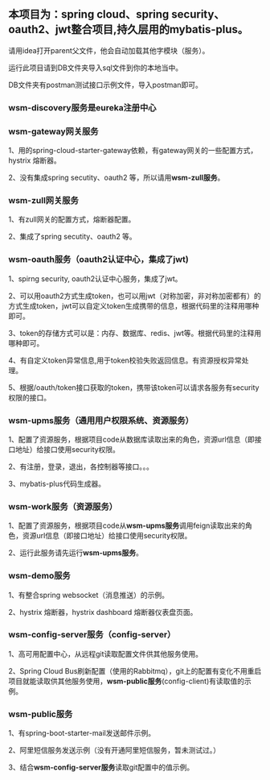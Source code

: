 ## 本项目为：spring cloud、spring security、oauth2、jwt整合项目,持久层用的mybatis-plus。

请用idea打开parent父文件，他会自动加载其他字模块（服务）。

运行此项目请到DB文件夹导入sql文件到你的本地当中。

DB文件夹有postman测试接口示例文件，导入postman即可。



### wsm-discovery服务是eureka注册中心



### wsm-gateway网关服务

1、用的spring-cloud-starter-gateway依赖，有gateway网关的一些配置方式，hystrix 熔断器。

2、没有集成spring secutity、oauth2 等，所以请用**wsm-zull服务**。



### wsm-zull网关服务

1、有zull网关的配置方式，熔断器配置。

2、集成了spring secutity、oauth2 等。



### wsm-oauth服务（oauth2认证中心，集成了jwt)

1、spirng security, oauth2认证中心服务，集成了jwt。

2、可以用oauth2方式生成token，也可以用jwt（对称加密，非对称加密都有）的方式生成token，jwt可以自定义token生成携带的信息，根据代码里的注释用哪种即可。

3、token的存储方式可以是：内存、数据库、redis、jwt等。根据代码里的注释用哪种即可。

4、有自定义token异常信息,用于token校验失败返回信息。有资源授权异常处理。

5、根据/oauth/token接口获取的token，携带该token可以请求各服务有security权限的接口。



### wsm-upms服务（通用用户权限系统、资源服务）

1、配置了资源服务，根据项目code从数据库读取出来的角色，资源url信息（即接口地址）给接口使用security权限。

2、有注册，登录，退出，各控制器等接口。。。

3、mybatis-plus代码生成器。



### wsm-work服务（资源服务）

1、配置了资源服务，根据项目code从**wsm-upms服务**调用feign读取出来的角色，资源url信息（即接口地址）给接口使用security权限。

2、运行此服务请先运行**wsm-upms服务**。



### wsm-demo服务

1、有整合spring websocket（消息推送）的示例。

2、hystrix 熔断器，hystrix dashboard 熔断器仪表盘页面。



### wsm-config-server服务（config-server）

1、高可用配置中心，从远程git读取配置文件供其他服务使用。

2、Spring Cloud Bus刷新配置（使用的Rabbitmq），git上的配置有变化不用重启项目就能读取供其他服务使用，**wsm-public服务**(config-client)有读取值的示例。



### wsm-public服务

1、有spring-boot-starter-mail发送邮件示例。

2、阿里短信服务发送示例（没有开通阿里短信服务，暂未测试过。）

3、结合**wsm-config-server服务**读取git配置中的值示例。



